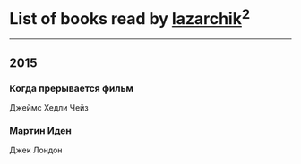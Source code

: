 # List of books read by [lazarchik](http://vk.com/id34754901)<sup>2</sup>
---

## 2015

### Когда прерывается фильм
Джеймс Хедли Чейз


### Мартин Иден
Джек Лондон



